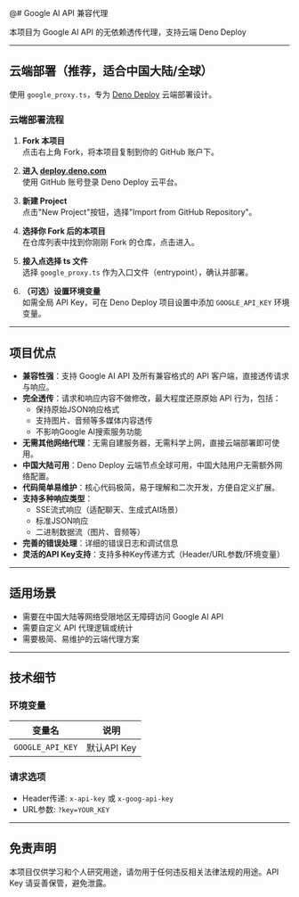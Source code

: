 @# Google AI API 兼容代理

本项目为 Google AI API 的无依赖透传代理，支持云端 Deno Deploy

---

## 云端部署（推荐，适合中国大陆/全球）

使用 `google_proxy.ts`，专为 [Deno Deploy](https://deploy.deno.com) 云端部署设计。

### 云端部署流程

1. **Fork 本项目**  
   点击右上角 Fork，将本项目复制到你的 GitHub 账户下。

2. **进入 [deploy.deno.com](https://deploy.deno.com)**  
   使用 GitHub 账号登录 Deno Deploy 云平台。

3. **新建 Project**  
   点击"New Project"按钮，选择"Import from GitHub Repository"。

4. **选择你 Fork 后的本项目**  
   在仓库列表中找到你刚刚 Fork 的仓库，点击进入。

5. **接入点选择 ts 文件**  
   选择 `google_proxy.ts` 作为入口文件（entrypoint），确认并部署。

6. **（可选）设置环境变量**  
   如需全局 API Key，可在 Deno Deploy 项目设置中添加 `GOOGLE_API_KEY` 环境变量。

---

## 项目优点

- **兼容性强**：支持 Google AI API 及所有兼容格式的 API 客户端，直接透传请求与响应。
- **完全透传**：请求和响应内容不做修改，最大程度还原原始 API 行为，包括：
  - 保持原始JSON响应格式
  - 支持图片、音频等多媒体内容透传
  - 不影响Google AI搜索服务功能
- **无需其他网络代理**：无需自建服务器，无需科学上网，直接云端部署即可使用。
- **中国大陆可用**：Deno Deploy 云端节点全球可用，中国大陆用户无需额外网络配置。
- **代码简单易维护**：核心代码极简，易于理解和二次开发，方便自定义扩展。
- **支持多种响应类型**：
  - SSE流式响应（适配聊天、生成式AI场景）
  - 标准JSON响应
  - 二进制数据流（图片、音频等）
- **完善的错误处理**：详细的错误日志和调试信息
- **灵活的API Key支持**：支持多种Key传递方式（Header/URL参数/环境变量）

---

## 适用场景

- 需要在中国大陆等网络受限地区无障碍访问 Google AI API
- 需要自定义 API 代理逻辑或统计
- 需要极简、易维护的云端代理方案

---

## 技术细节

### 环境变量
| 变量名 | 说明 |
|--------|------|
| `GOOGLE_API_KEY` | 默认API Key |

### 请求选项
- Header传递: `x-api-key` 或 `x-goog-api-key`
- URL参数: `?key=YOUR_KEY`

---

## 免责声明

本项目仅供学习和个人研究用途，请勿用于任何违反相关法律法规的用途。API Key 请妥善保管，避免泄露。
